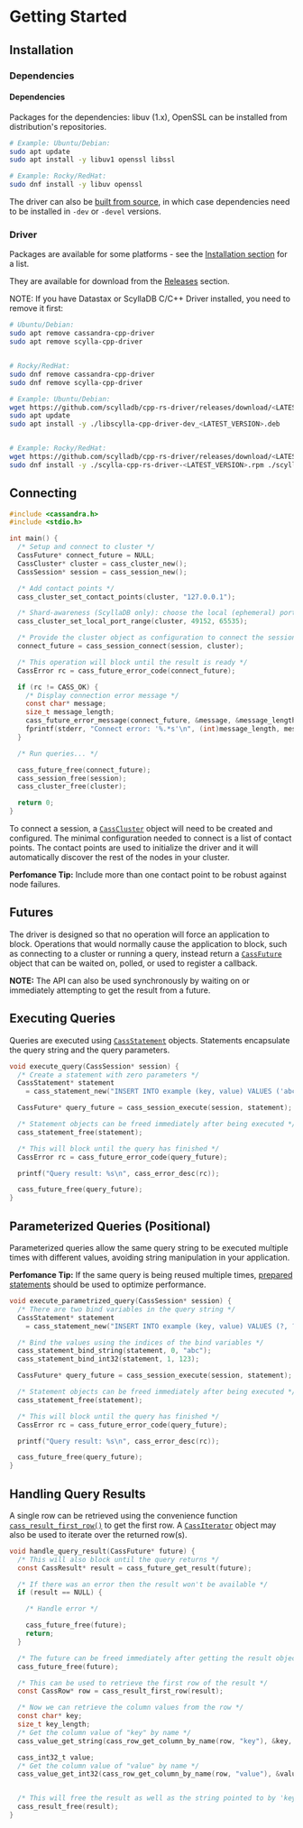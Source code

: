 # Getting Started

## Installation

### Dependencies

#### Dependencies

Packages for the dependencies: libuv (1.x), OpenSSL can be installed
from distribution's repositories.

```bash
# Example: Ubuntu/Debian:
sudo apt update
sudo apt install -y libuv1 openssl libssl

# Example: Rocky/RedHat:
sudo dnf install -y libuv openssl
```

The driver can also be [built from source], in which case dependencies need
to be installed in `-dev` or `-devel` versions.

### Driver

Packages are available for some platforms - see the [Installation section](installation.md) for a list.

They are available for download from the [Releases][cpp-rs-driver-releases] section.

NOTE: If you have Datastax or ScyllaDB C/C++ Driver installed, you need to remove it first:

```bash
# Ubuntu/Debian:
sudo apt remove cassandra-cpp-driver
sudo apt remove scylla-cpp-driver


# Rocky/RedHat:
sudo dnf remove cassandra-cpp-driver
sudo dnf remove scylla-cpp-driver
```

<!-- FIXME: Note that there is only a `dev` package for Ubuntu. Is it expected? -->
<!-- Also, the name is `cpp-driver`, not `cpp-rs-driver`. -->
```bash
# Example: Ubuntu/Debian:
wget https://github.com/scylladb/cpp-rs-driver/releases/download/<LATEST_VERSION>/libscylla-cpp-driver-dev_<LATEST_VERSION>.deb
sudo apt update
sudo apt install -y ./libscylla-cpp-driver-dev_<LATEST_VERSION>.deb


# Example: Rocky/RedHat:
wget https://github.com/scylladb/cpp-rs-driver/releases/download/<LATEST_VERSION>/scylla-cpp-rs-driver-<LATEST_VERSION>.rpm https://github.com/scylladb/cpp-rs-driver/releases/download/<LATEST_VERSION>/scylla-cpp-rs-driver-devel-<LATEST_VERSION>.rpm
sudo dnf install -y ./scylla-cpp-rs-driver-<LATEST_VERSION>.rpm ./scylla-cpp-rs-driver-devel-<LATEST_VERSION>.rpm
```

## Connecting

```c
#include <cassandra.h>
#include <stdio.h>

int main() {
  /* Setup and connect to cluster */
  CassFuture* connect_future = NULL;
  CassCluster* cluster = cass_cluster_new();
  CassSession* session = cass_session_new();

  /* Add contact points */
  cass_cluster_set_contact_points(cluster, "127.0.0.1");

  /* Shard-awareness (ScyllaDB only): choose the local (ephemeral) port range */
  cass_cluster_set_local_port_range(cluster, 49152, 65535);

  /* Provide the cluster object as configuration to connect the session */
  connect_future = cass_session_connect(session, cluster);

  /* This operation will block until the result is ready */
  CassError rc = cass_future_error_code(connect_future);

  if (rc != CASS_OK) {
    /* Display connection error message */
    const char* message;
    size_t message_length;
    cass_future_error_message(connect_future, &message, &message_length);
    fprintf(stderr, "Connect error: '%.*s'\n", (int)message_length, message);
  }

  /* Run queries... */

  cass_future_free(connect_future);
  cass_session_free(session);
  cass_cluster_free(cluster);

  return 0;
}
```

To connect a session, a [`CassCluster`] object will need to be created and
configured. The minimal configuration needed to connect is a list of contact
points. The contact points are used to initialize the driver and it will
automatically discover the rest of the nodes in your cluster.

**Perfomance Tip:** Include more than one contact point to be robust against
node failures.

## Futures

The driver is designed so that no operation will force an application to block.
Operations that would normally cause the application to block, such as
connecting to a cluster or running a query, instead return a [`CassFuture`]
object that can be waited on, polled, or used to register a callback.

**NOTE:** The API can also be used synchronously by waiting on or immediately
attempting to get the result from a future.

## Executing Queries

Queries are executed using [`CassStatement`] objects. Statements encapsulate
the query string and the query parameters.

```c
void execute_query(CassSession* session) {
  /* Create a statement with zero parameters */
  CassStatement* statement
    = cass_statement_new("INSERT INTO example (key, value) VALUES ('abc', 123)", 0);

  CassFuture* query_future = cass_session_execute(session, statement);

  /* Statement objects can be freed immediately after being executed */
  cass_statement_free(statement);

  /* This will block until the query has finished */
  CassError rc = cass_future_error_code(query_future);

  printf("Query result: %s\n", cass_error_desc(rc));

  cass_future_free(query_future);
}
```

## Parameterized Queries (Positional)

Parameterized queries allow the same query string to be executed multiple times with different values,
avoiding string manipulation in your application.

**Perfomance Tip:** If the same query is being reused multiple times,
[prepared statements] should be used to optimize performance.

```c
void execute_parametrized_query(CassSession* session) {
  /* There are two bind variables in the query string */
  CassStatement* statement
    = cass_statement_new("INSERT INTO example (key, value) VALUES (?, ?)", 2);

  /* Bind the values using the indices of the bind variables */
  cass_statement_bind_string(statement, 0, "abc");
  cass_statement_bind_int32(statement, 1, 123);

  CassFuture* query_future = cass_session_execute(session, statement);

  /* Statement objects can be freed immediately after being executed */
  cass_statement_free(statement);

  /* This will block until the query has finished */
  CassError rc = cass_future_error_code(query_future);

  printf("Query result: %s\n", cass_error_desc(rc));

  cass_future_free(query_future);
}
```

## Handling Query Results

A single row can be retrieved using the convenience function
[`cass_result_first_row()`] to get the first row. A [`CassIterator`] object may
also be used to iterate over the returned row(s).

```c
void handle_query_result(CassFuture* future) {
  /* This will also block until the query returns */
  const CassResult* result = cass_future_get_result(future);

  /* If there was an error then the result won't be available */
  if (result == NULL) {

    /* Handle error */

    cass_future_free(future);
    return;
  }

  /* The future can be freed immediately after getting the result object */
  cass_future_free(future);

  /* This can be used to retrieve the first row of the result */
  const CassRow* row = cass_result_first_row(result);

  /* Now we can retrieve the column values from the row */
  const char* key;
  size_t key_length;
  /* Get the column value of "key" by name */
  cass_value_get_string(cass_row_get_column_by_name(row, "key"), &key, &key_length);

  cass_int32_t value;
  /* Get the column value of "value" by name */
  cass_value_get_int32(cass_row_get_column_by_name(row, "value"), &value);


  /* This will free the result as well as the string pointed to by 'key' */
  cass_result_free(result);
}
```

[cpp-rs-driver-releases]: https://github.com/scylladb/cpp-rs-driver/releases

[built from source]: https://cpp-rs-driver.docs.scylladb.com/stable/topics/building/
[prepared statements]: https://cpp-rs-driver.docs.scylladb.com/stable/topics/basics/prepared-statements/

[`cass_int32_t`]: https://cpp-rs-driver.docs.scylladb.com/stable/api/cassandra.h#cass-int32-t
[`cass_result_first_row()`]: https://cpp-rs-driver.docs.scylladb.com/stable/api/struct.CassResult#cass-result-first-row
[`CassCluster`]: https://cpp-rs-driver.docs.scylladb.com/stable/api/struct.CassCluster
[`CassSession`]: https://cpp-rs-driver.docs.scylladb.com/stable/api/struct.CassSession
[`CassStatement`]: https://cpp-rs-driver.docs.scylladb.com/stable/api/struct.CassStatement
[`CassFuture`]: https://cpp-rs-driver.docs.scylladb.com/stable/api/struct.CassFuture
[`CassIterator`]: https://cpp-rs-driver.docs.scylladb.com/stable/api/struct.CassIterator
